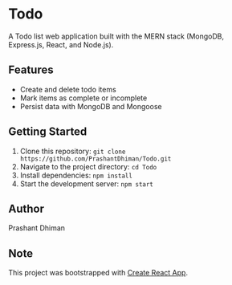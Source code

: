 # Todo

A Todo list web application built with the MERN stack (MongoDB, Express.js, React, and Node.js).

## Features

- Create and delete todo items
- Mark items as complete or incomplete
- Persist data with MongoDB and Mongoose

## Getting Started

1. Clone this repository: `git clone https://github.com/PrashantDhiman/Todo.git`
2. Navigate to the project directory: `cd Todo`
3. Install dependencies: `npm install`
4. Start the development server: `npm start`

## Author

Prashant Dhiman

## Note

This project was bootstrapped with [Create React App](https://github.com/facebook/create-react-app).
